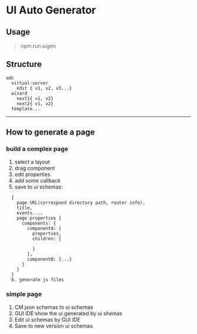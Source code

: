 # UI Auto Generator
## Usage
> npm run uigen

## Structure
```
adc
  virtual-server
    edit { v1, v2, v3...}
  wizard
    next1{ v1, v2}
    next2{ v1, v2}
  template...
```

  ---------------
## How to generate a page

### build a complex page
1. select a layout
2. drag component
3. edit properties
4. add some callback
5. save to ui schemas:
```
  {
    page URL(correspond directory path, router info),
    title,
    events...,
    page properties {
      components: {
        componentA: {
          properties,
          children: {

          }
        },
        componentB: {...}
      }
    }
  }
  6. generate js files
```

### simple page
1. CM json schemas to ui schemas
2. GUI IDE show the ui generated by ui shemas
3. Edit ui schemas by GUI IDE
4. Save to new version ui schemas
